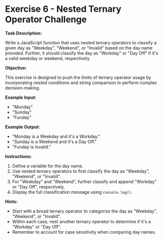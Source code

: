 # Exercise 6 - Nested Ternary Operator Challenge

**Task Description:**

Write a JavaScript function that uses nested ternary operators to classify a given day as "Weekday", "Weekend", or "Invalid" based on the day name provided. Further, it should classify the day as "Workday" or "Day Off" if it's a valid weekday or weekend, respectively.

**Objective:**

This exercise is designed to push the limits of ternary operator usage by incorporating nested conditions and string comparison to perform complex decision-making.

**Example Input:**

- "Monday"
- "Sunday"
- "Funday"

**Example Output:**

- "Monday is a Weekday and it's a Workday."
- "Sunday is a Weekend and it's a Day Off."
- "Funday is Invalid."

**Instructions:**

1. Define a variable for the day name.
2. Use nested ternary operators to first classify the day as "Weekday", "Weekend", or "Invalid".
3. For "Weekday" and "Weekend", further classify and append "Workday" or "Day Off", respectively.
4. Display the full classification message using `console.log()`.

**Hints:**

- Start with a broad ternary operator to categorize the day as "Weekday", "Weekend", or "Invalid".
- Within each case, nest another ternary operator to determine if it's a "Workday" or "Day Off".
- Remember to account for case sensitivity when comparing day names.
